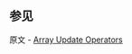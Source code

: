 ## 参见

原文 - [Array Update Operators]( https://docs.mongodb.com/manual/reference/operator/update-array/ )


